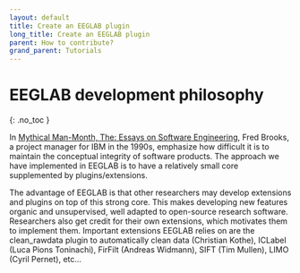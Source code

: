 ```yaml
---
layout: default
title: Create an EEGLAB plugin
long_title: Create an EEGLAB plugin
parent: How to contribute?
grand_parent: Tutorials
---
```

EEGLAB development philosophy
========================
{: .no_toc }

In [Mythical Man-Month, The: Essays on Software Engineering](https://www.amazon.com/Mythical-Man-Month-Software-Engineering-Anniversary/dp/0201835959), Fred Brooks, a project manager for IBM in the 1990s, emphasize how difficult it is to maintain the conceptual integrity of software products. The approach we have implemented in EEGLAB is to have a relatively small core supplemented by plugins/extensions. 

The advantage of EEGLAB is that other researchers may develop extensions and plugins on top of this strong core. This makes developing new features organic and unsupervised, well adapted to open-source research software. Researchers also get credit for their own extensions, which motivates them to implement them. Important extensions EEGLAB relies on are the clean_rawdata plugin to automatically clean data (Christian Kothe), ICLabel (Luca Pions Toninachi), FirFilt (Andreas Widmann), SIFT (Tim Mullen), LIMO (Cyril Pernet), etc...
